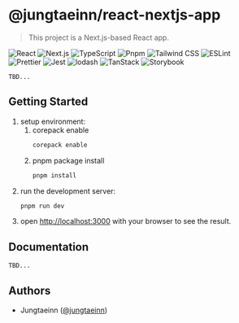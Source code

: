 # @jungtaeinn/react-nextjs-app

> This project is a Next.js-based React app.

![React](https://img.shields.io/badge/React-19-61DAFB?style=flat-square&logo=React&logoColor=white)
![Next.js](https://img.shields.io/badge/Next.js-15-000000?style=flat-square&logo=Next.js&logoColor=white)
![TypeScript](https://img.shields.io/badge/TypeScript-5-3178C6?style=flat-square&logo=TypeScript&logoColor=white)
![Pnpm](https://img.shields.io/badge/pnpm-10-F69220?style=flat-square&logo=pnpm&logoColor=white)
![Tailwind CSS](https://img.shields.io/badge/Tailwind_CSS-3-38B2AC?style=flat-square&logo=Tailwind_CSS&logoColor=white)
![ESLint](https://img.shields.io/badge/ESLint-9-4B32C3?style=flat-square&logo=ESLint&logoColor=white)
![Prettier](https://img.shields.io/badge/Prettier-9-F7B93E?style=flat-square&logo=Prettier&logoColor=white)
![Jest](https://img.shields.io/badge/Jest-9-C21325?style=flat-square&logo=Jest&logoColor=white)
![lodash](https://img.shields.io/badge/lodash-4-0769AD?style=flat-square&logo=lodash&logoColor=white)
![TanStack](https://img.shields.io/badge/TanStack-5-000000?style=flat-square&logoColor=white)
![Storybook](https://img.shields.io/badge/Storybook-6-FF4785?style=flat-square&logo=Storybook&logoColor=white)

`TBD...`

## Getting Started

1. setup environment:
   1. corepack enable
      ```bash
      corepack enable
      ```
   2. pnpm package install
      ```bash
      pnpm install
      ```
2. run the development server:
    ```bash
    pnpm run dev
    ```
3. open [http://localhost:3000](http://localhost:3000) with your browser to see the result.

## Documentation
`TBD...`


## Authors

- Jungtaeinn ([@jungtaeinn](https://www.linkedin.com/in/jungtaeinn5493))